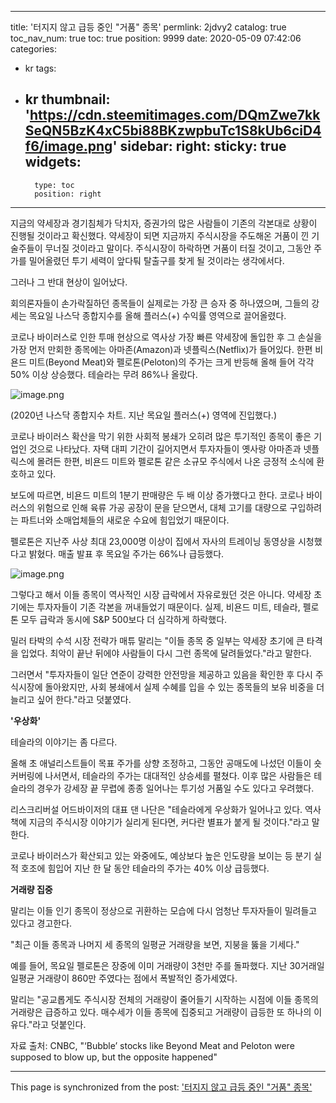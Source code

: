 
---
title: '터지지 않고 급등 중인 "거품" 종목'
permlink: 2jdvy2
catalog: true
toc_nav_num: true
toc: true
position: 9999
date: 2020-05-09 07:42:06
categories:
- kr
tags:
- kr
thumbnail: 'https://cdn.steemitimages.com/DQmZwe7kkSeQN5BzK4xC5bi88BKzwpbuTc1S8kUb6ciD4f6/image.png'
sidebar:
    right:
        sticky: true
widgets:
    -
        type: toc
        position: right
---


지금의 약세장과 경기침체가 닥치자, 증권가의 많은 사람들이 기존의 각본대로 상황이 진행될 것이라고 확신했다. 약세장이 되면 지금까지 주식시장을 주도해온 거품이 낀 기술주들이 무너질 것이라고 말이다. 주식시장이 하락하면 거품이 터질 것이고, 그동안 주가를 밀어올렸던 투기 세력이 앞다퉈 탈출구를 찾게 될 것이라는 생각에서다.


그러나 그 반대 현상이 일어났다.


회의론자들이 손가락질하던 종목들이 실제로는 가장 큰 승자 중 하나였으며, 그들의 강세는 목요일 나스닥 종합지수를 올해 플러스(+) 수익률 영역으로 끌어올렸다.


코로나 바이러스로 인한 투매 현상으로 역사상 가장 빠른 약세장에 돌입한 후 그 손실을 가장 먼저 만회한 종목에는 아마존(Amazon)과 넷플릭스(Netflix)가 들어있다. 한편 비욘드 미트(Beyond Meat)와 펠로톤(Peloton)의 주가는 크게 반등해 올해 들어 각각 50% 이상 상승했다. 테슬라는 무려 86%나 올랐다.



![image.png](https://cdn.steemitimages.com/DQmZwe7kkSeQN5BzK4xC5bi88BKzwpbuTc1S8kUb6ciD4f6/image.png)

(2020년 나스닥 종합지수 차트. 지난 목요일 플러스(+) 영역에 진입했다.)


코로나 바이러스 확산을 막기 위한 사회적 봉쇄가 오히려 많은 투기적인 종목이 좋은 기업인 것으로 나타났다. 자택 대피 기간이 길어지면서 투자자들이 옛사랑 아마존과 넷플릭스에 몰려든 한편, 비욘드 미트와 펠로톤 같은 소규모 주식에서 나온 긍정적 소식에 환호하고 있다.


보도에 따르면, 비욘드 미트의 1분기 판매량은 두 배 이상 증가했다고 한다. 코로나 바이러스의 위험으로 인해 육류 가공 공장이 문을 닫으면서, 대체 고기를 대량으로 구입하려는 파트너와 소매업체들의 새로운 수요에 힘입었기 때문이다.


펠로톤은 지난주 사상 최대 23,000명 이상이 집에서 자사의 트레이닝 동영상을 시청했다고 밝혔다. 매출 발표 후 목요일 주가는 66%나 급등했다.


![image.png](https://cdn.steemitimages.com/DQmUJrep3Mqv7xUrSt2GTNdeVby2nrg76MFQK7it9csDWgZ/image.png)


그렇다고 해서 이들 종목이 역사적인 시장 급락에서 자유로웠던 것은 아니다. 약세장 초기에는 투자자들이 기존 각본을 꺼내들었기 때문이다. 실제, 비욘드 미트, 테슬라, 펠로톤 모두 급락과 동시에 S&P 500보다 더 심각하게 하락했다.


밀러 타박의 수석 시장 전략가 매튜 말리는 "이들 종목 중 일부는 약세장 초기에 큰 타격을 입었다. 최악이 끝난 뒤에야 사람들이 다시 그런 종목에 달려들었다."라고 말한다.


그러면서 "투자자들이 일단 연준이 강력한 안전망을 제공하고 있음을 확인한 후 다시 주식시장에 돌아왔지만, 사회 봉쇄에서 실제 수혜를 입을 수 있는 종목들의 보유 비중을 더 늘리고 싶어 한다."라고 덧붙였다.


**'우상화'**


테슬라의 이야기는 좀 다르다.


올해 초 애널리스트들이 목표 주가를 상향 조정하고, 그동안 공매도에 나섰던 이들이 숏커버링에 나서면서, 테슬라의 주가는 대대적인 상승세를 펼쳤다. 이후 많은 사람들은 테슬라의 경우가 강세장 끝 무렵에 종종 일어나는 투기성 거품일 수도 있다고 우려했다.


리스크리버설 어드바이저의 대표 댄 나단은 "테슬라에게 우상화가 일어나고 있다. 역사 책에 지금의 주식시장 이야기가 실리게 된다면, 커다란 별표가 붙게 될 것이다."라고 말한다.


코로나 바이러스가 확산되고 있는 와중에도, 예상보다 높은 인도량을 보이는 등 분기 실적 호조에 힘입어 지난 한 달 동안 테슬라의 주가는 40% 이상 급등했다.


**거래량 집중**


말리는 이들 인기 종목이 정상으로 귀환하는 모습에 다시 엄청난 투자자들이 밀려들고 있다고 경고한다.


"최근 이들 종목과 나머지 세 종목의 일평균 거래량을 보면, 지붕을 뚫을 기세다."


예를 들어, 목요일 펠로톤은 장중에 이미 거래량이 3천만 주를 돌파했다. 지난 30거래일 일평균 거래량이 860만 주였다는 점에서 폭발적인 증가세였다.


말리는 "공교롭게도 주식시장 전체의 거래량이 줄어들기 시작하는 시점에 이들 종목의 거래량은 급증하고 있다. 매수세가 이들 종목에 집중되고 거래량이 급등한 또 하나의 이유다."라고 덧붙인다.


자료 출처: CNBC, "‘Bubble’ stocks like Beyond Meat and Peloton were supposed to blow up, but the opposite happened"

- - -

This page is synchronized from the post: ['터지지 않고 급등 중인 "거품" 종목'](https://steemit.com/@pius.pius/2jdvy2)
